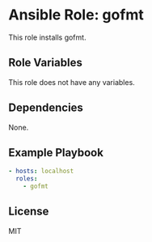 # Ansible Role: gofmt

This role installs gofmt.

## Role Variables

This role does not have any variables.

## Dependencies

None.

## Example Playbook

```yaml
- hosts: localhost
  roles:
    - gofmt
```

## License

MIT

